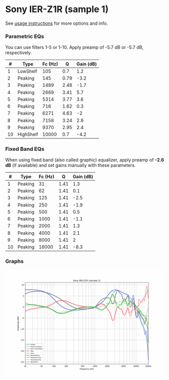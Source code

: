 # Sony IER-Z1R (sample 1)
See [usage instructions](https://github.com/jaakkopasanen/AutoEq#usage) for more options and info.

### Parametric EQs
You can use filters 1-5 or 1-10. Apply preamp of -5.7 dB or -5.7 dB, respectively.

|   # | Type      |   Fc (Hz) |    Q |   Gain (dB) |
|-----|-----------|-----------|------|-------------|
|   1 | LowShelf  |       105 | 0.7  |         1.2 |
|   2 | Peaking   |       145 | 0.79 |        -3.2 |
|   3 | Peaking   |      1489 | 2.48 |        -1.7 |
|   4 | Peaking   |      2669 | 3.41 |         5.7 |
|   5 | Peaking   |      5314 | 3.77 |         3.6 |
|   6 | Peaking   |       716 | 1.62 |         0.3 |
|   7 | Peaking   |      6271 | 4.63 |        -2   |
|   8 | Peaking   |      7158 | 3.24 |         2.9 |
|   9 | Peaking   |      9370 | 2.95 |         2.4 |
|  10 | HighShelf |     10000 | 0.7  |        -4.2 |

### Fixed Band EQs
When using fixed band (also called graphic) equalizer, apply preamp of **-2.6 dB** (if available) and set gains manually with these parameters.

|   # | Type    |   Fc (Hz) |    Q |   Gain (dB) |
|-----|---------|-----------|------|-------------|
|   1 | Peaking |        31 | 1.41 |         1.3 |
|   2 | Peaking |        62 | 1.41 |         0.1 |
|   3 | Peaking |       125 | 1.41 |        -2.5 |
|   4 | Peaking |       250 | 1.41 |        -1.9 |
|   5 | Peaking |       500 | 1.41 |         0.5 |
|   6 | Peaking |      1000 | 1.41 |        -1.1 |
|   7 | Peaking |      2000 | 1.41 |         1.3 |
|   8 | Peaking |      4000 | 1.41 |         2.1 |
|   9 | Peaking |      8000 | 1.41 |         2   |
|  10 | Peaking |     16000 | 1.41 |        -8.3 |

### Graphs
![](./Sony%20IER-Z1R%20(sample%201).png)
